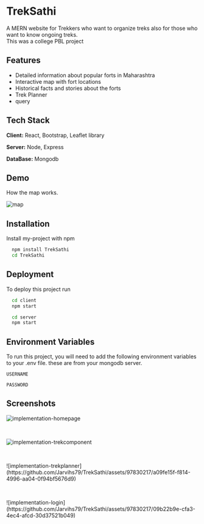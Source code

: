 
# TrekSathi

A MERN website for Trekkers who want to organize treks also for those who want to know ongoing treks.  
This was a college PBL project 

## Features

- Detailed information about popular forts in Maharashtra
- Interactive map with fort locations 
- Historical facts and stories about the forts
- Trek Planner 
- query 



## Tech Stack

**Client:** React, Bootstrap, Leaflet library

**Server:** Node, Express 

**DataBase:** Mongodb


## Demo

How the map works.

![map](https://github.com/Jarvihs79/TrekSathi/blob/main/Recording%202023-05-25%20011238-map.gif)
## Installation

Install my-project with npm

```bash
  npm install TrekSathi
  cd TrekSathi
```
    
## Deployment

To deploy this project run

```bash
  cd client
  npm start
```
```bash
  cd server
  npm start
```


## Environment Variables

To run this project, you will need to add the following environment variables to your .env file. these are from your mongodb server.

`USERNAME`

`PASSWORD`



## Screenshots

![implementation-homepage](https://github.com/Jarvihs79/TrekSathi/assets/97830217/900e6ecf-1236-4026-8835-69ea35214439)  

<p>&nbsp;</p>


![implementation-trekcomponent](https://github.com/Jarvihs79/TrekSathi/assets/97830217/9cd5ace3-4b92-45e6-bb41-f33a335a6e2e)  

<p>&nbsp;</p>  
![implementation-trekplanner](https://github.com/Jarvihs79/TrekSathi/assets/97830217/a09fe15f-f814-4996-aa04-0f94bf5676d9)  

<p>&nbsp;</p>  
![implementation-login](https://github.com/Jarvihs79/TrekSathi/assets/97830217/09b22b9e-cfa3-4ec4-afcd-30d37521b049)  
 <p>&nbsp;</p>  



